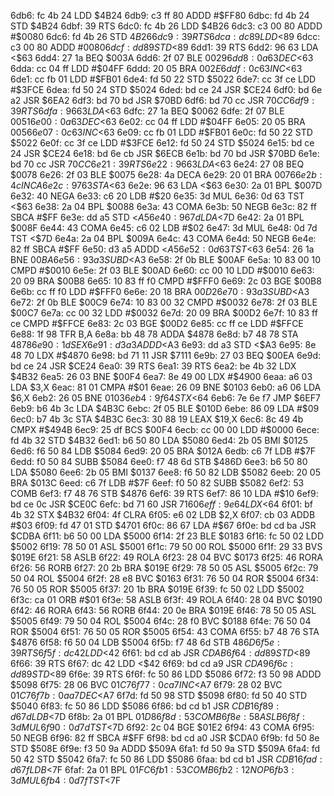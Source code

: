 6db6: fc 4b 24     LDD    $4B24
6db9: c3 ff 80     ADDD   #$FF80
6dbc: fd 4b 24     STD    $4B24
6dbf: 39           RTS
6dc0: fc 4b 26     LDD    $4B26
6dc3: c3 00 80     ADDD   #$0080
6dc6: fd 4b 26     STD    $4B26
6dc9: 39           RTS
6dca: dc 89        LDD    <$89
6dcc: c3 00 80     ADDD   #$0080
6dcf: dd 89        STD    <$89
6dd1: 39           RTS
6dd2: 96 63        LDA    <$63
6dd4: 27 1a        BEQ    $003A
6dd6: 2f 07        BLE    $0029
6dd8: 0a 63        DEC    <$63
6dda: cc 04 ff     LDD    #$04FF
6ddd: 20 05        BRA    $002E
6ddf: 0c 63        INC    <$63
6de1: cc fb 01     LDD    #$FB01
6de4: fd 50 22     STD    $5022
6de7: cc 3f ce     LDD    #$3FCE
6dea: fd 50 24     STD    $5024
6ded: bd ce 24     JSR    $CE24
6df0: bd 6e a2     JSR    $6EA2
6df3: bd 70 bd     JSR    $70BD
6df6: bd 70 cc     JSR    $70CC
6df9: 39           RTS
6dfa: 96 63        LDA    <$63
6dfc: 27 1a        BEQ    $0062
6dfe: 2f 07        BLE    $0051
6e00: 0a 63        DEC    <$63
6e02: cc 04 ff     LDD    #$04FF
6e05: 20 05        BRA    $0056
6e07: 0c 63        INC    <$63
6e09: cc fb 01     LDD    #$FB01
6e0c: fd 50 22     STD    $5022
6e0f: cc 3f ce     LDD    #$3FCE
6e12: fd 50 24     STD    $5024
6e15: bd ce 24     JSR    $CE24
6e18: bd 6e cb     JSR    $6ECB
6e1b: bd 70 bd     JSR    $70BD
6e1e: bd 70 cc     JSR    $70CC
6e21: 39           RTS
6e22: 96 63        LDA    <$63
6e24: 27 08        BEQ    $0078
6e26: 2f 03        BLE    $0075
6e28: 4a           DECA
6e29: 20 01        BRA    $0076
6e2b: 4c           INCA
6e2c: 97 63        STA    <$63
6e2e: 96 63        LDA    <$63
6e30: 2a 01        BPL    $007D
6e32: 40           NEGA
6e33: c6 20        LDB    #$20
6e35: 3d           MUL
6e36: 0d 63        TST    <$63
6e38: 2a 04        BPL    $0088
6e3a: 43           COMA
6e3b: 50           NEGB
6e3c: 82 ff        SBCA   #$FF
6e3e: dd a5        STD    <$A5
6e40: 96 7d        LDA    <$7D
6e42: 2a 01        BPL    $008F
6e44: 43           COMA
6e45: c6 02        LDB    #$02
6e47: 3d           MUL
6e48: 0d 7d        TST    <$7D
6e4a: 2a 04        BPL    $009A
6e4c: 43           COMA
6e4d: 50           NEGB
6e4e: 82 ff        SBCA   #$FF
6e50: d3 a5        ADDD   <$A5
6e52: 0d 63        TST    <$63
6e54: 26 1a        BNE    $00BA
6e56: 93 a3        SUBD   <$A3
6e58: 2f 0b        BLE    $00AF
6e5a: 10 83 00 10  CMPD   #$0010
6e5e: 2f 03        BLE    $00AD
6e60: cc 00 10     LDD    #$0010
6e63: 20 09        BRA    $00B8
6e65: 10 83 ff f0  CMPD   #$FFF0
6e69: 2c 03        BGE    $00B8
6e6b: cc ff f0     LDD    #$FFF0
6e6e: 20 18        BRA    $00D2
6e70: 93 a3        SUBD   <$A3
6e72: 2f 0b        BLE    $00C9
6e74: 10 83 00 32  CMPD   #$0032
6e78: 2f 03        BLE    $00C7
6e7a: cc 00 32     LDD    #$0032
6e7d: 20 09        BRA    $00D2
6e7f: 10 83 ff ce  CMPD   #$FFCE
6e83: 2c 03        BGE    $00D2
6e85: cc ff ce     LDD    #$FFCE
6e88: 1f 98        TFR    B,A
6e8a: bb 48 78     ADDA   $4878
6e8d: b7 48 78     STA    $4878
6e90: 1d           SEX
6e91: d3 a3        ADDD   <$A3
6e93: dd a3        STD    <$A3
6e95: 8e 48 70     LDX    #$4870
6e98: bd 71 11     JSR    $7111
6e9b: 27 03        BEQ    $00EA
6e9d: bd ce 24     JSR    $CE24
6ea0: 39           RTS
6ea1: 39           RTS
6ea2: be 4b 32     LDX    $4B32
6ea5: 26 03        BNE    $00F4
6ea7: 8e 49 00     LDX    #$4900
6eaa: a6 03        LDA    $3,X
6eac: 81 01        CMPA   #$01
6eae: 26 09        BNE    $0103
6eb0: a6 06        LDA    $6,X
6eb2: 26 05        BNE    $0103
6eb4: 9f 64        STX    <$64
6eb6: 7e 6e f7     JMP    $6EF7
6eb9: b6 4b 3c     LDA    $4B3C
6ebc: 2f 05        BLE    $010D
6ebe: 86 09        LDA    #$09
6ec0: b7 4b 3c     STA    $4B3C
6ec3: 30 88 19     LEAX   $19,X
6ec6: 8c 49 4b     CMPX   #$494B
6ec9: 25 df        BCS    $00F4
6ecb: cc 00 00     LDD    #$0000
6ece: fd 4b 32     STD    $4B32
6ed1: b6 50 80     LDA    $5080
6ed4: 2b 05        BMI    $0125
6ed6: f6 50 84     LDB    $5084
6ed9: 20 05        BRA    $012A
6edb: c6 7f        LDB    #$7F
6edd: f0 50 84     SUBB   $5084
6ee0: f7 48 6d     STB    $486D
6ee3: b6 50 80     LDA    $5080
6ee6: 2b 05        BMI    $0137
6ee8: f6 50 82     LDB    $5082
6eeb: 20 05        BRA    $013C
6eed: c6 7f        LDB    #$7F
6eef: f0 50 82     SUBB   $5082
6ef2: 53           COMB
6ef3: f7 48 76     STB    $4876
6ef6: 39           RTS
6ef7: 86 10        LDA    #$10
6ef9: bd ce 0c     JSR    $CE0C
6efc: bd 71 60     JSR    $7160
6eff: 9e 64        LDX    <$64
6f01: bf 4b 32     STX    $4B32
6f04: 4f           CLRA
6f05: e6 02        LDB    $2,X
6f07: cb 03        ADDB   #$03
6f09: fd 47 01     STD    $4701
6f0c: 86 67        LDA    #$67
6f0e: bd cd ba     JSR    $CDBA
6f11: b6 50 00     LDA    $5000
6f14: 2f 23        BLE    $0183
6f16: fc 50 02     LDD    $5002
6f19: 78 50 01     ASL    $5001
6f1c: 79 50 00     ROL    $5000
6f1f: 29 33        BVS    $019E
6f21: 58           ASLB
6f22: 49           ROLA
6f23: 28 04        BVC    $0173
6f25: 46           RORA
6f26: 56           RORB
6f27: 20 2b        BRA    $019E
6f29: 78 50 05     ASL    $5005
6f2c: 79 50 04     ROL    $5004
6f2f: 28 e8        BVC    $0163
6f31: 76 50 04     ROR    $5004
6f34: 76 50 05     ROR    $5005
6f37: 20 1b        BRA    $019E
6f39: fc 50 02     LDD    $5002
6f3c: ca 01        ORB    #$01
6f3e: 58           ASLB
6f3f: 49           ROLA
6f40: 28 04        BVC    $0190
6f42: 46           RORA
6f43: 56           RORB
6f44: 20 0e        BRA    $019E
6f46: 78 50 05     ASL    $5005
6f49: 79 50 04     ROL    $5004
6f4c: 28 f0        BVC    $0188
6f4e: 76 50 04     ROR    $5004
6f51: 76 50 05     ROR    $5005
6f54: 43           COMA
6f55: b7 48 76     STA    $4876
6f58: f6 50 04     LDB    $5004
6f5b: f7 48 6d     STB    $486D
6f5e: 39           RTS
6f5f: dc 42        LDD    <$42
6f61: bd cd ab     JSR    $CDAB
6f64: dd 89        STD    <$89
6f66: 39           RTS
6f67: dc 42        LDD    <$42
6f69: bd cd a9     JSR    $CDA9
6f6c: dd 89        STD    <$89
6f6e: 39           RTS
6f6f: fc 50 86     LDD    $5086
6f72: f3 50 98     ADDD   $5098
6f75: 28 06        BVC    $01C7
6f77: 0c a7        INC    <$A7
6f79: 28 02        BVC    $01C7
6f7b: 0a a7        DEC    <$A7
6f7d: fd 50 98     STD    $5098
6f80: fd 50 40     STD    $5040
6f83: fc 50 86     LDD    $5086
6f86: bd cd b1     JSR    $CDB1
6f89: d6 7d        LDB    <$7D
6f8b: 2a 01        BPL    $01D8
6f8d: 53           COMB
6f8e: 58           ASLB
6f8f: 3d           MUL
6f90: 0d 7d        TST    <$7D
6f92: 2c 04        BGE    $01E2
6f94: 43           COMA
6f95: 50           NEGB
6f96: 82 ff        SBCA   #$FF
6f98: bd cd a0     JSR    $CDA0
6f9b: fd 50 8e     STD    $508E
6f9e: f3 50 9a     ADDD   $509A
6fa1: fd 50 9a     STD    $509A
6fa4: fd 50 42     STD    $5042
6fa7: fc 50 86     LDD    $5086
6faa: bd cd b1     JSR    $CDB1
6fad: d6 7f        LDB    <$7F
6faf: 2a 01        BPL    $01FC
6fb1: 53           COMB
6fb2: 12           NOP
6fb3: 3d           MUL
6fb4: 0d 7f        TST    <$7F
